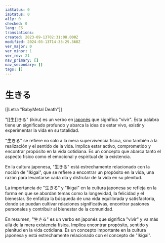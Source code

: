 ```yaml
---
iaStatus: 0
iaStatus: 0
a11y: 0
checked: 0
lang: ES
translations: 
created: 2023-09-13T02:31:08.000Z
modified: 2024-03-13T14:33:29.368Z
ver_major: 0
ver_minor: 1
ver_rev: 21
nav_primary: []
nav_secondary: []
tags: []
---
```

# 生きる

[[Letra "BabyMetal Death"]]

"[[生]]きる" (ikiru) es un verbo en [japonés]() que significa "vivir". Esta palabra tiene un significado profundo y abarca la idea de estar vivo, existir y experimentar la vida en su totalidad.

"生きる" se refiere no solo a la mera supervivencia física, sino también a la realización y el sentido de la vida. Implica estar activo, comprometido y encontrar propósito en la vida cotidiana. Es un concepto que abarca tanto el aspecto físico como el emocional y espiritual de la existencia.

En la cultura japonesa, "生きる" está estrechamente relacionado con la noción de "Ikigai", que se refiere a encontrar un propósito en la vida, una razón para levantarse cada día y disfrutar de la vida en su plenitud.

La importancia de "生きる" y "Ikigai" en la cultura japonesa se refleja en la forma en que se abordan temas como la longevidad, la felicidad y el bienestar. Se enfatiza la búsqueda de una vida equilibrada y satisfactoria, donde se puedan cultivar relaciones significativas, encontrar pasiones personales y contribuir al bienestar de la comunidad.

En resumen, "生きる" es un verbo en japonés que significa "vivir" y va más allá de la mera existencia física. Implica encontrar propósito, sentido y plenitud en la vida cotidiana. Es un concepto importante en la cultura japonesa y está estrechamente relacionado con el concepto de "Ikigai".